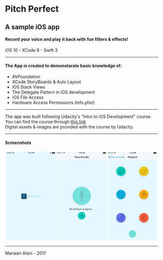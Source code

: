 # Pitch Perfect 
## A sample iOS app  
  
#### Record your voice and play it back with fun filters & effects!  

iOS 10 - XCode 8 - Swift 3  

-----  

#### The App is created to demonstarate basic knowledge of:
- AVFoundation
- XCode StoryBoards & Auto Layout
- iOS Stack Views
- The Delegate Pattern in iOS development
- iOS File Access
- Hardware Access Permissions (info.plist)

-----  

The app was built following Udacity's "Intro to iOS Development" course.  
You can find the course through [this link](https://www.udacity.com/course/intro-to-ios-app-development-with-swift--ud585)  
Digital assets & images are provided with the course by Udacity.  

-----  

#### Screenshots  

![Screenshots](https://raw.githubusercontent.com/m-alani/pitch-perfect/master/screenshot.jpg "Screenshots")  

-----  

Marwan Alani - 2017  
